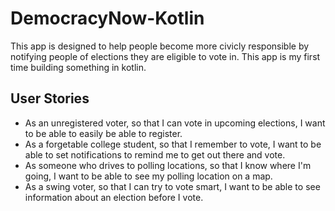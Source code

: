 # DemocracyNow-Kotlin
This app is designed to help people become more civicly responsible by notifying people of elections they are eligible to vote in.
This app is my first time building something in kotlin.
## User Stories
- As an unregistered voter, so that I can vote in upcoming elections, I want to be able to easily be able to register.
- As a forgetable college student, so that I remember to vote, I want to be able to set notifications to remind me to get out there and vote.
- As someone who drives to polling locations, so that I know where I'm going, I want to be able to see my polling location on a map.
- As a swing voter, so that I can try to vote smart, I want to be able to see information about an election before I vote.
